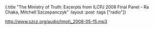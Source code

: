 {:title "The Ministry of Truth: Excerpts from ILCPJ 2008 Final Panel - Ra Chaka, Mitchell Szczepanczyk"
:layout :post
:tags  ["radio"]}

<http://www.szcz.org/audio/tmot\_2008-05-15.mp3>

